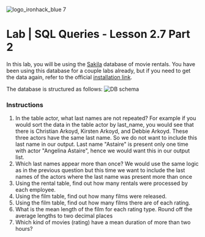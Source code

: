 ![logo_ironhack_blue 7](https://user-images.githubusercontent.com/23629340/40541063-a07a0a8a-601a-11e8-91b5-2f13e4e6b441.png)

# Lab | SQL Queries - Lesson 2.7 Part 2

In this lab, you will be using the [Sakila](https://dev.mysql.com/doc/sakila/en/) database of movie rentals. You have been using this database for a couple labs already, but if you need to get the data again, refer to the official [installation link](https://dev.mysql.com/doc/sakila/en/sakila-installation.html).

The database is structured as follows:
![DB schema](https://education-team-2020.s3-eu-west-1.amazonaws.com/data-analytics/database-sakila-schema.png)

### Instructions

1. In the table actor, what last names are not repeated? For example if you would sort the data in the table actor by last_name, you would see that there is Christian Arkoyd, Kirsten Arkoyd, and Debbie Arkoyd. These three actors have the same last name. So we do not want to include this last name in our output. Last name "Astaire" is present only one time with actor "Angelina Astaire", hence we would want this in our output list. 
2. Which last names appear more than once? We would use the same logic as in the previous question but this time we want to include the last names of the actors where the last name was present more than once
3. Using the rental table, find out how many rentals were processed by each employee.
4. Using the film table, find out how many films were released.
5. Using the film table, find out how many films there are of each rating.
6. What is the mean length of the film for each rating type. Round off the average lengths to two decimal places 
7. Which kind of movies (rating) have a mean duration of more than two hours?

